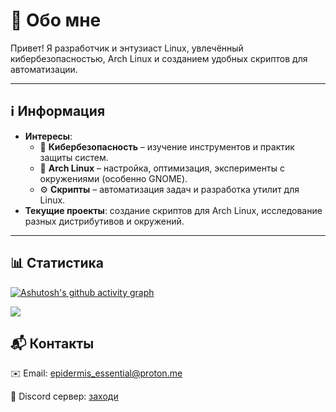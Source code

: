 # 👋 Обо мне  

Привет! Я разработчик и энтузиаст Linux, увлечённый кибербезопасностью, Arch Linux и созданием удобных скриптов для автоматизации.  

---

## ℹ️ Информация  
- **Интересы**: 
  - 🔐 **Кибербезопасность** – изучение инструментов и практик защиты систем.  
  - 🐧 **Arch Linux** – настройка, оптимизация, эксперименты с окружениями (особенно GNOME).  
  - ⚙️ **Скрипты** – автоматизация задач и разработка утилит для Linux.  
- **Текущие проекты**: создание скриптов для Arch Linux, исследование разных дистрибутивов и окружений.  

---

## 📊 Статистика

[![Ashutosh's github activity graph](https://github-readme-activity-graph.vercel.app/graph?username=kabanbtw&theme=react)](https://github.com/ashutosh00710/github-readme-activity-graph)

![](https://komarev.com/ghpvc/?username=kabanbtw&style=for-the-badge)

## 📬 Контакты

✉️ Email: epidermis_essential@proton.me

💬 Discord сервер: [заходи](https://discord.gg/2bFvWXRS6u)

